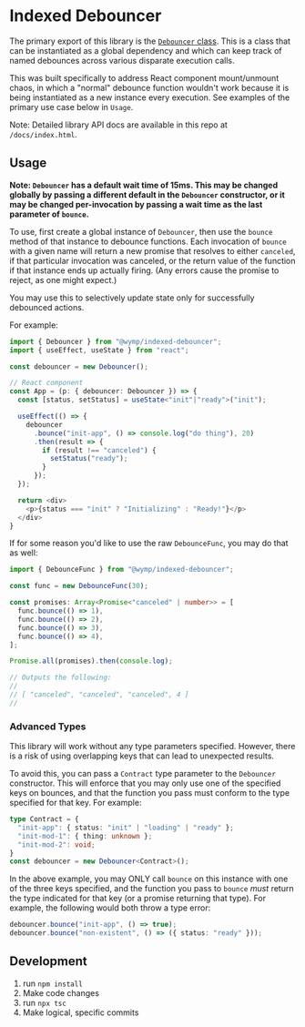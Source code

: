 Indexed Debouncer
=======================================================================

The primary export of this library is the [`Debouncer` class](classes/Debouncer.html). This is a
class that can be instantiated as a global dependency and which can keep track of named debounces
across various disparate execution calls.

This was built specifically to address React component mount/unmount chaos, in which a "normal"
debounce function wouldn't work because it is being instantiated as a new instance every execution.
See examples of the primary use case below in `Usage`.

Note: Detailed library API docs are available in this repo at `/docs/index.html`.


## Usage

**Note: `Debouncer` has a default wait time of 15ms. This may be changed globally by passing a
different default in the `Debouncer` constructor, or it may be changed per-invocation by passing a
wait time as the last parameter of `bounce`.**

To use, first create a global instance of `Debouncer`, then use the `bounce` method of that instance
to debounce functions. Each invocation of `bounce` with a given name will return a new promise that
resolves to either `canceled`, if that particular invocation was canceled, or the return value of
the function if that instance ends up actually firing. (Any errors cause the promise to reject, as
one might expect.)

You may use this to selectively update state only for successfully debounced actions.

For example:

```ts
import { Debouncer } from "@wymp/indexed-debouncer";
import { useEffect, useState } from "react";

const debouncer = new Debouncer();

// React component
const App = (p: { debouncer: Debouncer }) => {
  const [status, setStatus] = useState<"init"|"ready">("init");

  useEffect(() => {
    debouncer
      .bounce("init-app", () => console.log("do thing"), 20)
      .then(result => {
        if (result !== "canceled") {
          setStatus("ready");
        }
      });
  });

  return <div>
    <p>{status === "init" ? "Initializing" : "Ready!"}</p>
  </div>
}
```

If for some reason you'd like to use the raw `DebounceFunc`, you may do that as well:

```ts
import { DebounceFunc } from "@wymp/indexed-debouncer";

const func = new DebounceFunc(30);

const promises: Array<Promise<"canceled" | number>> = [
  func.bounce(() => 1),
  func.bounce(() => 2),
  func.bounce(() => 3),
  func.bounce(() => 4),
];

Promise.all(promises).then(console.log);

// Outputs the following:
//
// [ "canceled", "canceled", "canceled", 4 ]
//
```


### Advanced Types

This library will work without any type parameters specified. However, there is a risk of using
overlapping keys that can lead to unexpected results.

To avoid this, you can pass a `Contract` type parameter to the `Debouncer` constructor. This will
enforce that you may only use one of the specified keys on bounces, and that the function you pass
must conform to the type specified for that key. For example:

```ts
type Contract = {
  "init-app": { status: "init" | "loading" | "ready" };
  "init-mod-1": { thing: unknown };
  "init-mod-2": void;
}
const debouncer = new Debouncer<Contract>();
```

In the above example, you may ONLY call `bounce` on this instance with one of the three keys
specified, and the function you pass to `bounce` _must_ return the type indicated for that key (or
a promise returning that type). For example, the following would both throw a type error:

```ts
debouncer.bounce("init-app", () => true);
debouncer.bounce("non-existent", () => ({ status: "ready" }));
```


## Development

1. run `npm install`
2. Make code changes
3. run `npx tsc`
4. Make logical, specific commits

